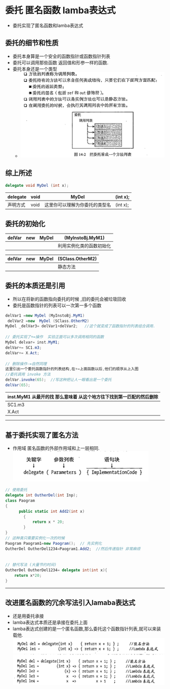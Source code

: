 # 委托 匿名函数 lamba表达式
+ 委托实现了匿名函数和lamba表达式


## 委托的细节和性质
+ 委托本身算是一个安全的函数指针或函数指针列表
+ 委托可以调用那些函数 返回值和形参一样的函数.
+ 委托本身还是一个类型
  + ![](2022-09-23-22-32-22.png)

## 综上所述
``` C#
delegate void MyDel (int x);
```

| delegate | void | MyDel                          | (int x); |
| -------- | ---- | ------------------------------ | -------- |
| 声明方式 | void | 这里你可以理解为你委托的类型名 | (int x); |

## 委托的初始化
| delVar | new | MyDel | (MyInstoBj.MyM1)         |
| ------ | --- | ----- | ------------------------ |
|        |     |       | 利用实例化类的函数初始化 |

| delVar | new | MyDel | (SClass.OtherM2) |
| ------ | --- | ----- | ---------------- |
|        |     |       | 静态方法         |

## 委托的本质还是引用 
+ 所以在将新的函数指向委托的时候 ,旧的委托会被垃圾回收
+ 委托是函数指针的列表可以一次第一多个函数
```C#
delVar1 =new MyDel (MyInstoBj.MyM1)
 delVar2 =new  MyDel (SClass.OtherM2)
MyDel _delVar3= delVar1+delVar2;   //这个就变成了函数指针的列表组合调用.

// 委托实现了+=操作  实验正面可以多次调用相同的函数
MyDel delvar= inst.MyM1;
delVar+= SC1.m3;
delVar+= X.Act;

// 删除操作-=自然同理 
这里引出一个委托函数指针的列表结构,在+=上面函数以后,他们的顺序从上入图
//委托调用 invoke 方法
delVar.invoke(65);  //写这种把让人一眼看出是一个委托
delVar(65);
```
| inst.MyM1  从最开的找 那么意味着 从这个地方往下找到第一匹配的然后删除 |
| --------------------------------------------------------------------- |
| SC1.m3                                                                |
| X.Act                                                                 |


---
## 基于委托实现了匿名方法 
+ 作用域 匿名函数的外部作用域和上一层相同.
![](2022-09-23-23-34-10.png)

```C#
// 使用委托 
delegate int OutherDel(int Inp);
class Paogram
{
      public static int Add2(int x)
        {
            return x * 20;
        }
}
// 这种类只需要实例化一次的时候
Paogram Paogram1=new Paogram();  // 先实例化 
OutherDel OutherDel1234=Paogram1.Add2;  //然后传递指针 非常麻烦


// 替代写法 (大量节约时间)
OutherDel OutherDel1234= delegate int(int x){
    return x*20;
}
```

----

## 改进匿名函数的冗余写法引入lamaba表达式
+ 还是用委托承接
+ lamba表达式本质还是承接在委托上面
+ lamba表达式创建的是一个匿名函数,那么委托这个函数指针列表,就可以来装载他.
![](2022-09-23-23-36-23.png)
![](2022-09-23-23-36-58.png)
